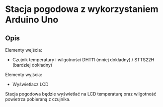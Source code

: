 # Stacja pogodowa z wykorzystaniem Arduino Uno

## Opis
Elementy wejścia:
* Czujnik temperatury i wilgotności DHT11 (mniej dokładny) / STTS22H (bardziej dokładny)

Elementy wyjścia:
* Wyświetlacz LCD

Stacja pogodowa będzie wyświetlać na LCD temperaturę oraz wilgotność powietrza pobieraną z czujnika.
